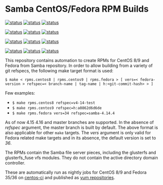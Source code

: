# Samba CentOS/Fedora RPM Builds

[![status](<https://jenkins-samba.apps.ocp.ci.centos.org/buildStatus/icon?job=samba_build-rpms-fedora35-master&subject=master / Fedora 35>)](https://jenkins-samba.apps.ocp.ci.centos.org/job/samba_build-rpms-fedora35-master/) [![status](<https://jenkins-samba.apps.ocp.ci.centos.org/buildStatus/icon?job=samba_build-rpms-fedora35-v4-16-test&subject=v4-16-test / Fedora 35>)](https://jenkins-samba.apps.ocp.ci.centos.org/job/samba_build-rpms-fedora35-v4-16-test/) [![status](<https://jenkins-samba.apps.ocp.ci.centos.org/buildStatus/icon?job=samba_build-rpms-fedora35-v4-15-test&subject=v4-15-test / Fedora 35>)](https://jenkins-samba.apps.ocp.ci.centos.org/job/samba_build-rpms-fedora35-v4-15-test/)

[![status](<https://jenkins-samba.apps.ocp.ci.centos.org/buildStatus/icon?job=samba_build-rpms-fedora36-master&subject=master / Fedora 36>)](https://jenkins-samba.apps.ocp.ci.centos.org/job/samba_build-rpms-fedora36-master/) [![status](<https://jenkins-samba.apps.ocp.ci.centos.org/buildStatus/icon?job=samba_build-rpms-fedora36-v4-16-test&subject=v4-16-test / Fedora 36>)](https://jenkins-samba.apps.ocp.ci.centos.org/job/samba_build-rpms-fedora36-v4-16-test/) [![status](<https://jenkins-samba.apps.ocp.ci.centos.org/buildStatus/icon?job=samba_build-rpms-fedora36-v4-15-test&subject=v4-15-test / Fedora 36>)](https://jenkins-samba.apps.ocp.ci.centos.org/job/samba_build-rpms-fedora36-v4-15-test/)

[![status](<https://jenkins-samba.apps.ocp.ci.centos.org/buildStatus/icon?job=samba_build-rpms-centos8-master&subject=master / CentOS 8>)](https://jenkins-samba.apps.ocp.ci.centos.org/job/samba_build-rpms-centos8-master/) [![status](<https://jenkins-samba.apps.ocp.ci.centos.org/buildStatus/icon?job=samba_build-rpms-centos8-v4-16-test&subject=v4-16-test / CentOS 8>)](https://jenkins-samba.apps.ocp.ci.centos.org/job/samba_build-rpms-centos8-v4-16-test/) [![status](<https://jenkins-samba.apps.ocp.ci.centos.org/buildStatus/icon?job=samba_build-rpms-centos8-v4-15-test&subject=v4-15-test / CentOS 8>)](https://jenkins-samba.apps.ocp.ci.centos.org/job/samba_build-rpms-centos8-v4-15-test/)

[![status](<https://jenkins-samba.apps.ocp.ci.centos.org/buildStatus/icon?job=samba_build-rpms-centos9-master&subject=master / CentOS 9>)](https://jenkins-samba.apps.ocp.ci.centos.org/job/samba_build-rpms-centos9-master/) [![status](<https://jenkins-samba.apps.ocp.ci.centos.org/buildStatus/icon?job=samba_build-rpms-centos9-v4-16-test&subject=v4-16-test / CentOS 9>)](https://jenkins-samba.apps.ocp.ci.centos.org/job/samba_build-rpms-centos9-v4-16-test/) [![status](<https://jenkins-samba.apps.ocp.ci.centos.org/buildStatus/icon?job=samba_build-rpms-centos9-v4-15-test&subject=v4-15-test / CentOS 9>)](https://jenkins-samba.apps.ocp.ci.centos.org/job/samba_build-rpms-centos9-v4-15-test/)

This repository contains automation to create RPMs for CentOS 8/9 and Fedora
from Samba repository. In order to allow building from a variety of git refspecs,
the following make target format is used:

`$ make < rpms.centos8 | rpms.centos9 | rpms.fedora > [ vers=< fedora-version > refspec=< branch-name | tag-name | h:<git-commit-hash> > ]`

Few examples:

- `$ make rpms.centos8 refspec=v4-14-test`
- `$ make rpms.centos9 refspec=h:a0862d6d6de`
- `$ make rpms.fedora vers=34 refspec=samba-4.14.4`

As of now 4.15 4.16 and master branches are supported. In the absence of
*refspec* argument, the master branch is built by default. The above format is
also applicable for other `make` targets. The *vers* argument is only valid for
Fedora related make targets and in its absence, the default version is
set to *36*.

The RPMs contain the Samba file server pieces, including the glusterfs and
glusterfs_fuse vfs modules. They do not contain the active directory domain
controller.

These are automatically run as nightly jobs for CentOS 8/9 and Fedora 35/36 on
[centos-ci](https://jenkins-samba.apps.ocp.ci.centos.org/view/RPMs) and published
as [yum repositories](http://artifacts.ci.centos.org/gluster/nightly-samba/).
